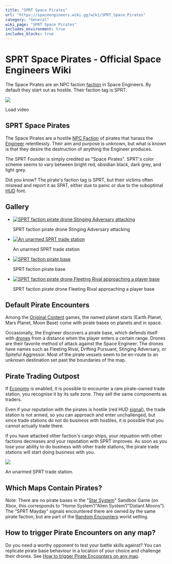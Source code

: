 ```yaml
---
title: "SPRT Space Pirates"
url: "https://spaceengineers.wiki.gg/wiki/SPRT_Space_Pirates"
category: "General"
wiki_page: "SPRT Space Pirates"
includes_environment: true
includes_blocks: true
---
```


# SPRT Space Pirates - Official Space Engineers Wiki

The Space Pirates are an NPC faction [faction](https://spaceengineers.wiki.gg/wiki/Factions "Factions") in Space Engineers. By default they start out as hostile. Their faction tag is SPRT.

![](https://i.ytimg.com/vi/VzMT5U2I4mg/hqdefault.jpg)

Load video

## SPRT Space Pirates

The Space Pirates are a hostile [NPC Faction](https://spaceengineers.wiki.gg/wiki/NPC_Factions "NPC Factions") of pirates that harass the [Engineer](https://spaceengineers.wiki.gg/wiki/Space_Engineer "Space Engineer") relentlessly. Their aim and purpose is unknown, but what is known is that they desire the destruction of anything the Engineer produces.

The SPRT Founder is simply credited as "Space Pirates". SPRT's color scheme seems to vary between bright red, obsidian black, dark grey, and light grey.

Did you know? The pirate's faction tag is SPRT, but their victims often misread and report it as SPAT, either due to panic or due to the suboptimal [HUD](https://spaceengineers.wiki.gg/wiki/HUD "HUD") font.

## Gallery

*   [![SPRT faction pirate drone Stinging Adversary attacking](https://spaceengineers.wiki.gg/images/thumb/b/b9/SPRT-stinging-adversary.png/120px-SPRT-stinging-adversary.png?df0c28)](https://spaceengineers.wiki.gg/wiki/File:SPRT-stinging-adversary.png "SPRT faction pirate drone Stinging Adversary attacking")
    
    SPRT faction pirate drone Stinging Adversary attacking
    
*   [![An unarmed SPRT trade station](https://spaceengineers.wiki.gg/images/thumb/6/6d/SPRT-space-piarte-trade-station.png/120px-SPRT-space-piarte-trade-station.png?d0dbeb)](https://spaceengineers.wiki.gg/wiki/File:SPRT-space-piarte-trade-station.png "An unarmed SPRT trade station")
    
    An unarmed SPRT trade station
    
*   [![SPRT faction pirate base](https://spaceengineers.wiki.gg/images/thumb/a/ac/SPRT-base.png/120px-SPRT-base.png?c2bb13)](https://spaceengineers.wiki.gg/wiki/File:SPRT-base.png "SPRT faction pirate base")
    
    SPRT faction pirate base
    
*   [![SPRT faction pirate drone Fleeting Rival approaching a player base](https://spaceengineers.wiki.gg/images/thumb/8/84/SPRT-fleeting-rival.png/120px-SPRT-fleeting-rival.png?320b3e)](https://spaceengineers.wiki.gg/wiki/File:SPRT-fleeting-rival.png "SPRT faction pirate drone Fleeting Rival approaching a player base")
    
    SPRT faction pirate drone Fleeting Rival approaching a player base
    

## Default Pirate Encounters

Among the [Original Content](https://spaceengineers.wiki.gg/wiki/Original_Content "Original Content") games, the named planet starts (Earth Planet, Mars Planet, Moon Base) come with pirate bases on planets and in space.

Occasionally, the Engineer discovers a pirate base, which defends itself with [drones](https://spaceengineers.wiki.gg/wiki/Drone "Drone") from a distance when the player enters a certain range. Drones are their favorite method of attack against the Space Engineer. The drones have names such as Fleeting Rival, Drifting Pursuant, Stinging Adversary, or Spiteful Aggressor. Most of the pirate vessels seem to be en-route to an unknown destination set past the boundaries of the map.

## Pirate Trading Outpost

If [Economy](https://spaceengineers.wiki.gg/wiki/Economy "Economy") is enabled, it is possible to encounter a rare pirate-owned trade station, you recognise it by its safe zone. They sell the same components as traders.

Even if your reputation with the pirates is hostile (red HUD [signal](https://spaceengineers.wiki.gg/wiki/Signal "Signal")), the trade station is not armed, so you can approach and enter unchallenged, but since trade stations do not do business with hostiles, it is possible that you cannot actually trade there.

If you have attacked other faction's cargo ships, your repuation with other factions decreases and your reputation with SPRT improves. As soon as you lose your ability to do business with other trade stations, the pirate trade stations will start doing business with you.

[![](https://spaceengineers.wiki.gg/images/thumb/6/6d/SPRT-space-piarte-trade-station.png/320px-SPRT-space-piarte-trade-station.png?d0dbeb)](https://spaceengineers.wiki.gg/wiki/File:SPRT-space-piarte-trade-station.png)

An unarmed SPRT trade station.

## Which Maps Contain Pirates?

Note: There are no pirate bases in the "[Star System](https://spaceengineers.wiki.gg/wiki/Star_System_Home_System "Star System Home System")" Sandbox Game (on Xbox, this corresponds to “Home System”/“Alien System”/“Distant Moons”). The “SPRT Mayday” signals encountered there are owned by the same pirate faction, but are part of the [Random Encounters](https://spaceengineers.wiki.gg/wiki/Random_Encounters "Random Encounters") world setting.

## How to trigger Pirate Encounters on any map?

Do you need a worthy opponent to test your battle skills against? You can replicate pirate base behaviour in a location of your choice and challenge their drones. See [How to trigger Pirate Encounters on any map](https://spaceengineers.wiki.gg/wiki/How_to_trigger_Pirate_Encounters_on_any_map "How to trigger Pirate Encounters on any map").